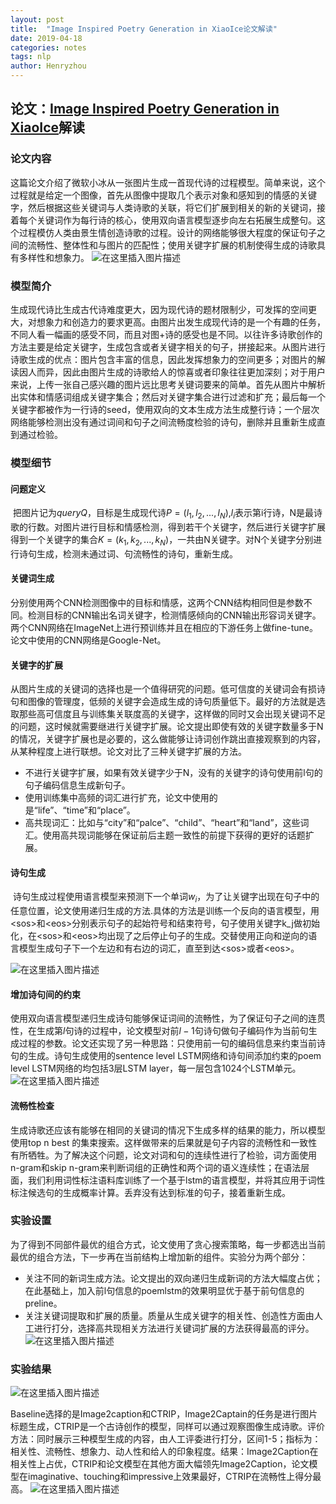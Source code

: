 ```yaml
---
layout: post
title:  "Image Inspired Poetry Generation in XiaoIce论文解读"
date: 2019-04-18
categories: notes
tags: nlp
author: Henryzhou
---
```




## 论文：[Image Inspired Poetry Generation in XiaoIce](http://arxiv.org/abs/1808.03090)解读



### 论文内容

​	这篇论文介绍了微软小冰从一张图片生成一首现代诗的过程模型。简单来说，这个过程就是给定一个图像，首先从图像中提取几个表示对象和感知到的情感的关键字，然后根据这些关键词与人类诗歌的关联，将它们扩展到相关的新的关键词，接着每个关键词作为每行诗的核心，使用双向语言模型逐步向左右拓展生成整句。这个过程模仿人类由景生情创造诗歌的过程。设计的网络能够很大程度的保证句子之间的流畅性、整体性和与图片的匹配性；使用关键字扩展的机制使得生成的诗歌具有多样性和想象力。
![在这里插入图片描述](https://img-blog.csdnimg.cn/2019041817335528.PNG?x-oss-process=image/watermark,type_ZmFuZ3poZW5naGVpdGk,shadow_10,text_aHR0cHM6Ly9ibG9nLmNzZG4ubmV0L2phc29uemhvdWp4,size_16,color_FFFFFF,t_70)



### 模型简介

​	生成现代诗比生成古代诗难度更大，因为现代诗的题材限制少，可发挥的空间更大，对想象力和创造力的要求更高。由图片出发生成现代诗的是一个有趣的任务，不同人看一幅画的感受不同，而且对图+诗的感受也是不同。以往许多诗歌创作的方法主要是给定关键字，生成包含或者关键字相关的句子，拼接起来。从图片进行诗歌生成的优点：图片包含丰富的信息，因此发挥想象力的空间更多；对图片的解读因人而异，因此由图片生成的诗歌给人的惊喜或者印象往往更加深刻；对于用户来说，上传一张自己感兴趣的图片远比思考关键词要来的简单。首先从图片中解析出实体和情感词组成关键字集合；然后对关键字集合进行过滤和扩充；最后每一个关键字都被作为一行诗的seed，使用双向的文本生成方法生成整行诗；一个层次网络能够检测出没有通过词间和句子之间流畅度检验的诗句，删除并且重新生成直到通过检验。

### 模型细节

#### 问题定义

​	把图片记为$query Q$，目标是生成现代诗$P=(l_1, l_2, ... ,l_N)$,$l_i$表示第i行诗，N是最诗歌的行数。对图片进行目标和情感检测，得到若干个关键字，然后进行关键字扩展得到一个关键字的集合$K=(k_1, k_2, ..., k_N)$，一共由N关键字。对N个关键字分别进行诗句生成，检测未通过词、句流畅性的诗句，重新生成。

#### 关键词生成

​	分别使用两个CNN检测图像中的目标和情感，这两个CNN结构相同但是参数不同。检测目标的CNN输出名词关键字，检测情感倾向的CNN输出形容词关键字。两个CNN网络在ImageNet上进行预训练并且在相应的下游任务上做fine-tune。论文中使用的CNN网络是Google-Net。

#### 关键字的扩展

​	从图片生成的关键词的选择也是一个值得研究的问题。低可信度的关键词会有损诗句和图像的管理度，低频的关键字会造成生成的诗句质量低下。最好的方法就是选取那些高可信度且与训练集关联度高的关键字，这样做的同时又会出现关键词不足的问题，这时候就需要继进行关键字扩展。论文提出即使有效的关键字数量多于N的情况，关键字扩展也是必要的，这么做能够让诗词创作跳出直接观察到的内容，从某种程度上进行联想。论文对比了三种关键字扩展的方法。

- 不进行关键字扩展，如果有效关键字少于N，没有的关键字的诗句使用前l句的句子编码信息生成新句子。
- 使用训练集中高频的词汇进行扩充，论文中使用的是“life”、“time”和“place”。
- 高共现词汇：比如与“city”和“palce”、“child”、“heart”和“land”，这些词汇。使用高共现词能够在保证前后主题一致性的前提下获得的更好的话题扩展。

#### 诗句生成

​	诗句生成过程使用语言模型来预测下一个单词$w_i$，为了让关键字出现在句子中的任意位置，论文使用递归生成的方法.具体的方法是训练一个反向的语言模型，用\<sos>和\<eos>分别表示句子的起始符号和结束符号，句子使用关键字k_j做初始化，在\<sos>和\<eos>均出现了之后停止句子的生成。交替使用正向和逆向的语言模型生成句子下一个左边和有右边的词汇，直至到达\<sos>或者\<eos>。



![在这里插入图片描述](https://img-blog.csdnimg.cn/20190418173423721.PNG?x-oss-process=image/watermark,type_ZmFuZ3poZW5naGVpdGk,shadow_10,text_aHR0cHM6Ly9ibG9nLmNzZG4ubmV0L2phc29uemhvdWp4,size_16,color_FFFFFF,t_70)

#### 增加诗句间的约束

​	使用双向语言模型递归生成诗句能够保证词间的流畅性，为了保证句子之间的连贯性，在生成第$l$句诗的过程中，论文模型对前$l-1$句诗句做句子编码作为当前句生成过程的参数。论文还实现了另一种思路：只使用前一句的编码信息来约束当前诗句的生成。诗句生成使用的sentence level LSTM网络和诗句间添加约束的poem level LSTM网络的均包括3层LSTM layer，每一层包含1024个LSTM单元。
![在这里插入图片描述](https://img-blog.csdnimg.cn/20190418173445719.PNG?x-oss-process=image/watermark,type_ZmFuZ3poZW5naGVpdGk,shadow_10,text_aHR0cHM6Ly9ibG9nLmNzZG4ubmV0L2phc29uemhvdWp4,size_16,color_FFFFFF,t_70)



#### 流畅性检查

​	生成诗歌还应该有能够在相同的关键词的情况下生成多样的结果的能力，所以模型使用top n best 的集束搜索。这样做带来的后果就是句子内容的流畅性和一致性有所牺牲。为了解决这个问题，论文对词和句的连续性进行了检验，词方面使用n-gram和skip n-gram来判断词组的正确性和两个词的语义连续性；在语法层面，我们利用词性标注语料库训练了一个基于lstm的语言模型，并将其应用于词性标注候选句的生成概率计算。丢弃没有达到标准的句子，接着重新生成。



### 实验设置

​	为了得到不同部件最优的组合方式，论文使用了贪心搜索策略，每一步都选出当前最优的组合方法，下一步再在当前结构上增加新的组件。实验分为两个部分：

- 关注不同的新词生成方法。论文提出的双向递归生成新词的方法大幅度占优；在此基础上，加入前l句信息的poemlstm的效果明显优于基于前句信息的preline。
- 关注关键词提取和扩展的质量。质量从生成关键字的相关性、创造性方面由人工进行打分，选择高共现相关方法进行关键词扩展的方法获得最高的评分。
![在这里插入图片描述](https://img-blog.csdnimg.cn/2019041817351063.PNG?x-oss-process=image/watermark,type_ZmFuZ3poZW5naGVpdGk,shadow_10,text_aHR0cHM6Ly9ibG9nLmNzZG4ubmV0L2phc29uemhvdWp4,size_16,color_FFFFFF,t_70)


### 实验结果
![在这里插入图片描述](https://img-blog.csdnimg.cn/20190418173542855.PNG?x-oss-process=image/watermark,type_ZmFuZ3poZW5naGVpdGk,shadow_10,text_aHR0cHM6Ly9ibG9nLmNzZG4ubmV0L2phc29uemhvdWp4,size_16,color_FFFFFF,t_70)

​	Baseline选择的是Image2caption和CTRIP，Image2Captain的任务是进行图片标题生成，CTRIP是一个古诗创作的模型，同样可以通过观察图像生成诗歌。评价方法：同时展示三种模型生成的内容，由人工评委进行打分，区间1-5；指标为：相关性、流畅性、想象力、动人性和给人的印象程度。结果：Image2Caption在相关性上占优，CTRIP和论文模型在其他方面大幅领先Image2Caption，论文模型在imaginative、touching和impressive上效果最好，CTRIP在流畅性上得分最高。
![在这里插入图片描述](https://img-blog.csdnimg.cn/20190418173522193.PNG?x-oss-process=image/watermark,type_ZmFuZ3poZW5naGVpdGk,shadow_10,text_aHR0cHM6Ly9ibG9nLmNzZG4ubmV0L2phc29uemhvdWp4,size_16,color_FFFFFF,t_70)

